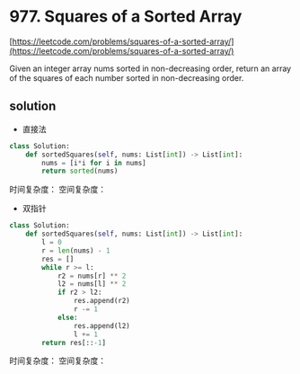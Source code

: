 # 977. Squares of a Sorted Array
[https://leetcode.com/problems/squares-of-a-sorted-array/](https://leetcode.com/problems/squares-of-a-sorted-array/)

Given an integer array nums sorted in non-decreasing order, return an array of the squares of each number sorted in non-decreasing order.

## solution

- 直接法
```python
class Solution:
    def sortedSquares(self, nums: List[int]) -> List[int]:
        nums = [i*i for i in nums]
        return sorted(nums)
```
时间复杂度：
空间复杂度：

- 双指针
```python
class Solution:
    def sortedSquares(self, nums: List[int]) -> List[int]:
        l = 0
        r = len(nums) - 1
        res = []
        while r >= l:
            r2 = nums[r] ** 2
            l2 = nums[l] ** 2
            if r2 > l2:
                res.append(r2)
                r -= 1
            else:
                res.append(l2)
                l += 1
        return res[::-1]
```
时间复杂度：
空间复杂度：
